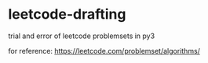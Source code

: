 # leetcode-drafting
trial and error of leetcode problemsets in py3

for reference: https://leetcode.com/problemset/algorithms/

